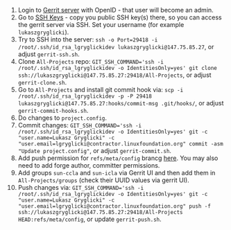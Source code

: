 1) Login to [Gerrit server](http://147.75.85.27:8080) with OpenID - that user will become an admin.
2) Go to [SSH Keys](http://147.75.85.27:8080/settings/#SSHKeys) - copy you public SSH key(s) there, so you can access the gerrit server via SSH. Set your username (for example `lukaszgryglicki`).
3) Try to SSH into the server: `` ssh -o Port=29418 -i /root/.ssh/id_rsa_lgryglickidev lukaszgryglicki@147.75.85.27 ``, or adjust `gerrit-ssh.sh`.
4) Clone `All-Projects` repo: `` GIT_SSH_COMMAND='ssh -i /root/.ssh/id_rsa_lgryglickidev -o IdentitiesOnly=yes' git clone ssh://lukaszgryglicki@147.75.85.27:29418/All-Projects ``, or adjust `gerrit-clone.sh`.
5) Go to `All-Projects` and install git commit hook via: `` scp -i /root/.ssh/id_rsa_lgryglickidev -p -P 29418 lukaszgryglicki@147.75.85.27:hooks/commit-msg .git/hooks/ ``, or adjust `gerrit-commit-hooks.sh`.
6) Do changes to `project.config`.
7) Commit changes: `` GIT_SSH_COMMAND='ssh -i /root/.ssh/id_rsa_lgryglickidev -o IdentitiesOnly=yes' git -c "user.name=Lukasz Gryglicki" -c "user.email=lgryglicki@contractor.linuxfoundation.org" commit -asm "Update project.config" ``, or adjust `gerrit-commit.sh`.
8) Add push permission for `refs/meta/config` brancg [here](http://147.75.85.27:8080/admin/repos/All-Projects,access). You may also need to add forge author, committer permissions.
9) Add groups `sun-ccla` and `sun-icla` via Gerrit UI and then add them in `All-Projects/groups` (check their UUID values via gerrit UI).
10) Push changes via: `` GIT_SSH_COMMAND='ssh -i /root/.ssh/id_rsa_lgryglickidev -o IdentitiesOnly=yes' git -c "user.name=Lukasz Gryglicki" -c "user.email=lgryglicki@contractor.linuxfoundation.org" push -f ssh://lukaszgryglicki@147.75.85.27:29418/All-Projects HEAD:refs/meta/config ``, or update `gerrit-push.sh`.
